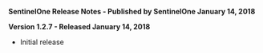 **SentinelOne Release Notes - Published by SentinelOne January 14, 2018**


**Version 1.2.7 - Released January 14, 2018**

* Initial release
